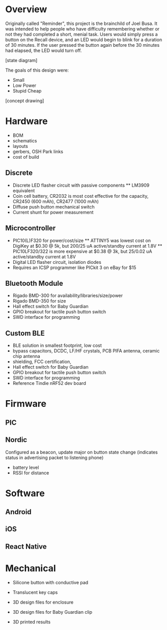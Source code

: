 # Overview
Originally called "Reminder", this project is the brainchild of Joel Busa. It was intended to help people who have difficulty remembering whether or not they had completed a short, menial task. Users would simply press a button on the Recall device, and an LED would begin to blink for a duration of 30 minutes. If the user pressed the button again before the 30 minutes had elapsed, the LED would turn off.

[state diagram]

The goals of this design were:
* Small
* Low Power
* Stupid Cheap

[concept drawing]

# Hardware
* BOM
* schematics
* layouts
* gerbers, OSH Park links
* cost of build

## Discrete
* Discrete LED flasher circuit with passive components
** LM3909 equivalent
* Coin cell battery, CR2032 is most cost effective for the capacity, CR2450 (600 mAh), CR2477 (1000 mAh)
* Diffuse push button mechanical switch
* Current shunt for power measurement

## Microcontroller
* PIC10(L)F320 for power/cost/size
** ATTINY5 was lowest cost on DigiKey at $0.30 @ 5k, but 200/25 uA active/standby current at 1.8V
** PIC10LF320/322 is more expensive at $0.38 @ 3k, but 25/0.02 uA active/standby current at 1.8V
* Digital LED flasher circuit, isolation diodes
* Requires an ICSP programmer like PICkit 3 on eBay for $15


## Bluetooth Module
* Rigado BMD-300 for availability/libraries/size/power
* Rigado BMD-350 for size
* Hall effect switch for Baby Guardian
* GPIO breakout for tactile push button switch
* SWD interface for programming

## Custom BLE 
* BLE solution in smallest footprint, low cost
* bypass capacitors, DCDC, LF/HF crystals, PCB PIFA antenna, ceramic chip antenna
* shielding, FCC certification, 
* Hall effect switch for Baby Guardian
* GPIO breakout for tactile push button switch
* SWD interface for programming
* Reference Tindie nRF52 dev board

# Firmware
## PIC
## Nordic
Configured as a beacon, update major on button state change (indicates status in advertising packet to listening phone)
* battery level
* RSSI for distance

# Software
## Android
## iOS
## React Native

# Mechanical
* Silicone button with conductive pad
* Translucent key caps

* 3D design files for enclosure
* 3D design files for Baby Guardian clip
* 3D printed results
